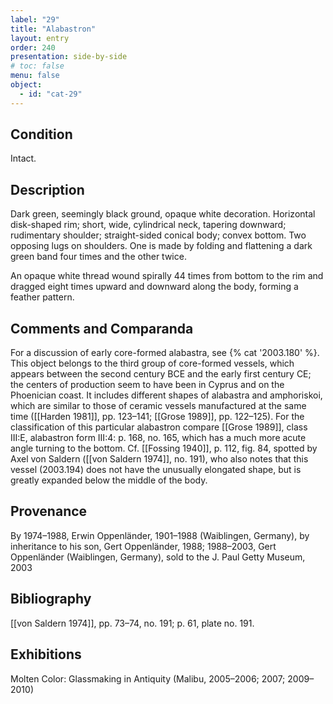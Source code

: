```yaml
---
label: "29"
title: "Alabastron"
layout: entry
order: 240
presentation: side-by-side
# toc: false
menu: false
object:
  - id: "cat-29"
---
```


## Condition

Intact.

## Description

Dark green, seemingly black ground, opaque white decoration. Horizontal disk-shaped rim; short, wide, cylindrical neck, tapering downward; rudimentary shoulder; straight-sided conical body; convex bottom. Two opposing lugs on shoulders. One is made by folding and flattening a dark green band four times and the other twice.

An opaque white thread wound spirally 44 times from bottom to the rim and dragged eight times upward and downward along the body, forming a feather pattern.

## Comments and Comparanda

For a discussion of early core-formed alabastra, see {% cat '2003.180' %}. This object belongs to the third group of core-formed vessels, which appears between the second century BCE and the early first century CE; the centers of production seem to have been in Cyprus and on the Phoenician coast. It includes different shapes of alabastra and amphoriskoi, which are similar to those of ceramic vessels manufactured at the same time ([[Harden 1981]], pp. 123–141; [[Grose 1989]], pp. 122–125). For the classification of this particular alabastron compare [[Grose 1989]], class III:E, alabastron form III:4: p. 168, no. 165, which has a much more acute angle turning to the bottom. Cf. [[Fossing 1940]], p. 112, fig. 84, spotted by Axel von Saldern ([[von Saldern 1974]], no. 191), who also notes that this vessel (2003.194) does not have the unusually elongated shape, but is greatly expanded below the middle of the body.

## Provenance

By 1974–1988, Erwin Oppenländer, 1901–1988 (Waiblingen, Germany), by inheritance to his son, Gert Oppenländer, 1988; 1988–2003, Gert Oppenländer (Waiblingen, Germany), sold to the J. Paul Getty Museum, 2003

## Bibliography

[[von Saldern 1974]], pp. 73–74, no. 191; p. 61, plate no. 191.

## Exhibitions

Molten Color: Glassmaking in Antiquity (Malibu, 2005–2006; 2007; 2009–2010)
